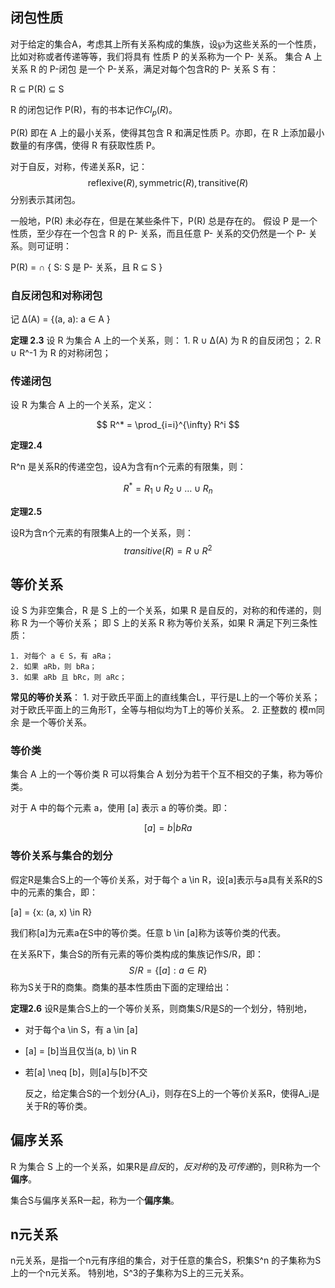 ## 闭包性质

对于给定的集合A，考虑其上所有关系构成的集族，设℘为这些关系的一个性质，比如对称或者传递等等，我们将具有 性质 P 的关系称为一个 P- 关系。
集合 A 上关系 R 的 P-闭包 是一个 P-关系，满足对每个包含R的 P- 关系 S 有：

R ⊆ P(R) ⊆ S

R 的闭包记作 P(R)，有的书本记作$Cl_{p}(R)$。

P(R) 即在 A 上的最小关系，使得其包含 R 和满足性质 P。亦即，在 R 上添加最小数量的有序偶，使得 R 有获取性质 P。

对于自反，对称，传递关系R，记：
$$
\text{reflexive}(R), \text{symmetric}(R), \text{transitive}(R)
$$
分别表示其闭包。

一般地，P(R) 未必存在，但是在某些条件下，P(R) 总是存在的。
假设 P 是一个性质，至少存在一个包含 R 的 P- 关系，而且任意 P- 关系的交仍然是一个 P- 关系。则可证明：

P(R) = ∩ { S: S 是 P- 关系，且 R ⊆ S }

### 自反闭包和对称闭包

记 Δ(A) = {(a, a): a ∈ A }

**定理 2.3** 设 R 为集合 A 上的一个关系，则：
    1. R ∪ Δ(A) 为 R 的自反闭包；
    2. R ∪ R^-1 为 R 的对称闭包；

### 传递闭包

设 R 为集合 A 上的一个关系，定义：

$$
R^* = \prod_{i=i}^{\infty} R^i
$$

**定理2.4**

R^n 是关系R的传递空包，设A为含有n个元素的有限集，则：

$$
R^* = R_1 \cup R_2 \cup \ldots \cup R_n
$$

**定理2.5**

设R为含n个元素的有限集A上的一个关系，则：
$$
transitive(R) = R \cup R^2
$$

## 等价关系

设 S 为非空集合，R 是 S 上的一个关系，如果 R 是自反的，对称的和传递的，则称 R 为一个等价关系；
即 S 上的关系 R 称为等价关系，如果 R 满足下列三条性质：

    1. 对每个 a ∈ S，有 aRa；
    2. 如果 aRb，则 bRa；
    3. 如果 aRb 且 bRc，则 aRc；

**常见的等价关系**：
    1. 对于欧氏平面上的直线集合L，平行是L上的一个等价关系；
     对于欧氏平面上的三角形T，全等与相似均为T上的等价关系。
    2. 正整数的 模m同余 是一个等价关系。

### 等价类

集合 A 上的一个等价类 R 可以将集合 A 划分为若干个互不相交的子集，称为等价类。

对于 A 中的每个元素 a，使用 [a] 表示 a 的等价类。即：

$$
[a] = { b | bRa }
$$

### 等价关系与集合的划分

假定R是集合S上的一个等价关系，对于每个 a \in R，设[a]表示与a具有关系R的S中的元素的集合，即：

[a] = {x: (a, x) \in R}

我们称[a]为元素a在S中的等价类。任意 b \in [a]称为该等价类的代表。

在关系R下，集合S的所有元素的等价类构成的集族记作S/R，即：
$$
S/R = \{ [a]: a \in R \}
$$
称为S关于R的商集。商集的基本性质由下面的定理给出：

**定理2.6** 设R是集合S上的一个等价关系，则商集S/R是S的一个划分，特别地，

  * 对于每个a \in S，有 a \in [a]

  * [a] = [b]当且仅当(a, b) \in R

  * 若[a] \neq [b]，则[a]与[b]不交

    反之，给定集合S的一个划分{A_i}，则存在S上的一个等价关系R，使得A_i是关于R的等价类。

## 偏序关系

R 为集合 S 上的一个关系，如果R是*自反*的，*反对称*的及*可传递*的，则R称为一个**偏序**。

集合S与偏序关系R一起，称为一个**偏序集**。

## n元关系

n元关系，是指一个n元有序组的集合，对于任意的集合S，积集S^n 的子集称为S上的一个n元关系。
特别地，S^3的子集称为S上的三元关系。
